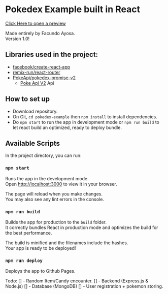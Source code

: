 # Pokedex Example built in React

[Click Here to open a preview](https://ayosafacundo.github.io/pokedex-example)  

Made entirely by Facundo Ayosa.  
Version 1.0!

## Libraries used in the project:

* [facebook/create-react-app](https://github.com/facebook/create-react-app)
* [remix-run/react-router](https://github.com/remix-run/react-router)
* [PokeApi/pokedex-promise-v2](https://github.com/PokeAPI/pokedex-promise-v2)
    * [Poke Api V2](https://pokeapi.co/) Api

## How to set up
* Download repository.
* On Git, `cd pokedex-example` then `npm install` to install dependencies.
* Do `npm start` to run the app in development mode or `npm run build` to let react build an optimized, ready to deploy bundle.

## Available Scripts

In the project directory, you can run:

### `npm start`

Runs the app in the development mode.\
Open [http://localhost:3000](http://localhost:3000) to view it in your browser.

The page will reload when you make changes.\
You may also see any lint errors in the console.

### `npm run build`

Builds the app for production to the `build` folder.\
It correctly bundles React in production mode and optimizes the build for the best performance.

The build is minified and the filenames include the hashes.\
Your app is ready to be deployed!

###  `npm run deploy`

Deploys the app to Github Pages.


Todo:
[] - Random Item/Candy encounter.
[] - Backend (Express.js & Node.js)
[] - Database (MongoDB)
[] - User registration + pokemon storing.